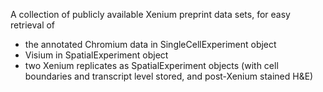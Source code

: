 A collection of publicly available Xenium preprint data sets, for easy retrieval of 
* the annotated Chromium data in SingleCellExperiment object
* Visium in SpatialExperiment object
* two Xenium replicates as SpatialExperiment objects (with cell boundaries and transcript level stored, and post-Xenium stained H&E)

